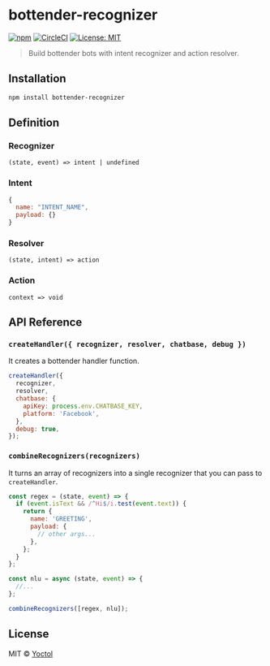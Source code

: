 # bottender-recognizer

[![npm](https://img.shields.io/npm/v/bottender-recognizer.svg?style=flat-square)](https://www.npmjs.com/package/bottender-recognizer)
[![CircleCI](https://circleci.com/gh/Yoctol/bottender-recognizer.svg?style=shield&circle-token=864a782187e3b51b95c9fdccf815b090fc4abb66)](https://circleci.com/gh/Yoctol/bottender-recognizer)
[![License: MIT](https://img.shields.io/badge/License-MIT-yellow.svg)](https://opensource.org/licenses/MIT)

> Build bottender bots with intent recognizer and action resolver.

## Installation

```sh
npm install bottender-recognizer
```

## Definition

### Recognizer

```
(state, event) => intent | undefined
```

### Intent

```js
{
  name: "INTENT_NAME",
  payload: {}
}
```

### Resolver

```
(state, intent) => action
```

### Action

```
context => void
```

## API Reference

### `createHandler({ recognizer, resolver, chatbase, debug })`

It creates a bottender handler function.

```js
createHandler({
  recognizer,
  resolver,
  chatbase: {
    apiKey: process.env.CHATBASE_KEY,
    platform: 'Facebook',
  },
  debug: true,
});
```

### `combineRecognizers(recognizers)`

It turns an array of recognizers into a single recognizer that you can pass to `createHandler`.

```js
const regex = (state, event) => {
  if (event.isText && /^Hi$/i.test(event.text)) {
    return {
      name: 'GREETING',
      payload: {
        // other args...
      },
    };
  }
};

const nlu = async (state, event) => {
  //...
};

combineRecognizers([regex, nlu]);
```

## License

MIT © [Yoctol](https://github.com/Yoctol/bottender-recognizer)
